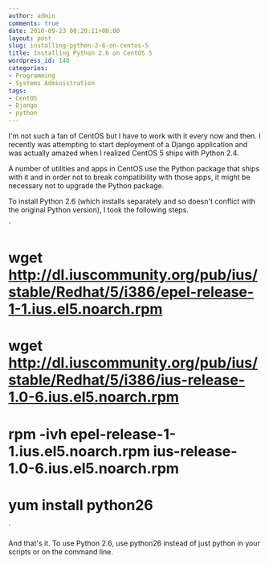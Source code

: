 ```yaml
---
author: admin
comments: true
date: 2010-09-23 00:20:11+00:00
layout: post
slug: installing-python-2-6-on-centos-5
title: Installing Python 2.6 on CentOS 5
wordpress_id: 148
categories:
- Programming
- Systems Administration
tags:
- CentOS
- Django
- python
---
```


I'm not such a fan of CentOS but I have to work with it every now and then. I recently was attempting to start deployment of a Django application and was actually amazed when I realized CentOS 5 ships with Python 2.4.

A number of utilities and apps in CentOS use the Python package that ships with it and in order not to break compatibility with those apps, it might be necessary not to upgrade the Python package.

To install Python 2.6 (which installs separately and so doesn't conflict with the original Python version), I took the following steps.

`
# wget http://dl.iuscommunity.org/pub/ius/stable/Redhat/5/i386/epel-release-1-1.ius.el5.noarch.rpm
# wget http://dl.iuscommunity.org/pub/ius/stable/Redhat/5/i386/ius-release-1.0-6.ius.el5.noarch.rpm
# rpm -ivh epel-release-1-1.ius.el5.noarch.rpm ius-release-1.0-6.ius.el5.noarch.rpm
# yum install python26
`

And that's it. To use Python 2.6, use python26 instead of just python in your scripts or on the command line.
